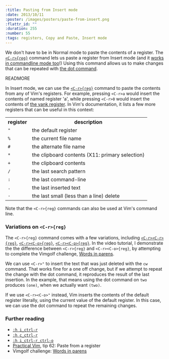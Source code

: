 ```yaml
--- 
:title: Pasting from Insert mode
:date: 2013/10/11
:poster: /images/posters/paste-from-insert.png
:flattr_id: ""
:duration: 255
:number: 55
:tags: registers, Copy and Paste, Insert mode
---
```


We don't have to be in Normal mode to paste the contents of a register. The [`<C-r>{reg}`][cr] command lets us paste a register from Insert mode (and it [works in commandline mode too][ccr]!) Using this command allows us to make changes that can be repeated with [the dot command][dot].

[cr]: http://vimdoc.sourceforge.net/htmldoc/insert.html#i_CTRL-r
[ccr]: http://vimdoc.sourceforge.net/htmldoc/cmdline.html#c_CTRL-r
[dot]: http://vimdoc.sourceforge.net/htmldoc/repeat.html#.


READMORE


In Insert mode, we can use the [`<C-r>{reg}`][cr] command to paste the contents from any of Vim's registers. For example, pressing `<C-r>a` would insert the contents of named register 'a', while pressing `<C-r>0` would insert the contents of [the yank register][yank-register]. In Vim's documentation, it lists a few more registers that can be useful in this context:

<table>
  <tr>
    <th>register</th>
    <th>description</th>
    <tr>
    <td><code>"</code></td>
    <td>the default register</td>
    </tr>
    <tr>
    <td><code>%</code></td>
    <td>the current file name</td>
    </tr>
    <tr>
    <td><code>#</code></td>
    <td>the alternate file name</td>
    </tr>
    <tr>
    <td><code>*</code></td>
    <td>the clipboard contents (X11: primary selection)</td>
    </tr>
    <tr>
    <td><code>+</code></td>
    <td>the clipboard contents</td>
    </tr>
    <tr>
    <td><code>/</code></td>
    <td>the last search pattern</td>
    </tr>
    <tr>
    <td><code>:</code></td>
    <td>the last command-line</td>
    </tr>
    <tr>
    <td><code>.</code></td>
    <td>the last inserted text</td>
    </tr>
    <tr>
    <td><code>-</code></td>
    <td>the last small (less than a line) delete</td>
    </tr>
  </tr>
</table>

Note that the `<C-r>{reg}` commands can also be used at Vim's command line.

### Variations on `<C-r>{reg}`

The `<C-r>{reg}` command comes with a few variations, including [`<C-r><C-r>{reg}`][rr],  [`<C-r><C-o>{reg}`][ro], [`<C-r><C-p>{reg}`][rp]. In the video tutorial, I demonstrate the the difference between `<C-r>{reg}` and `<C-r><C-o>{reg}`, by attempting to complete the Vimgolf challenge, [Words in parens][golf].

We can use `<C-r>"` to insert the text that was just deleted with the `cw` command. That works fine for a one off change, but if we attempt to repeat the change with the dot command, it reproduces the result of the last insertion. In the example, that means using the dot command on `two` produces `(one)`, when we actually want `(two)`.

If we use `<C-r><C-o>"` instead, Vim inserts the contents of the default register literally, using the current value of the default register. In this case, we can use the dot command to repeat the remaining changes. 

### Further reading

* [`:h i_ctrl-r`](http://vimdoc.sourceforge.net/htmldoc/insert.html#i_CTRL-r)
* [`:h c_ctrl-r`](http://vimdoc.sourceforge.net/htmldoc/cmdline.html#c_CTRL-r)
* [`:h i_ctrl-r_ctrl-o`][ro]
* [Practical Vim][pv], tip 62: Paste from a register
* Vimgolf challenge: [Words in parens][golf]

[golf]: http://vimgolf.com/challenges/5192f96ad8df110002000002
[pv]: https://pragprog.com/titles/dnvim2/practical-vim-second-edition
[dot]: http://vimdoc.sourceforge.net/htmldoc/repeat.html#.
[cr]: http://vimdoc.sourceforge.net/htmldoc/insert.html#i_CTRL-r
[yank-register]: /e/52
[ro]: http://vimdoc.sourceforge.net/htmldoc/insert.html#i_CTRL-r_ctrl-o
[rr]: http://vimdoc.sourceforge.net/htmldoc/insert.html#i_CTRL-r_ctrl-r
[rp]: http://vimdoc.sourceforge.net/htmldoc/insert.html#i_CTRL-r_ctrl-p
